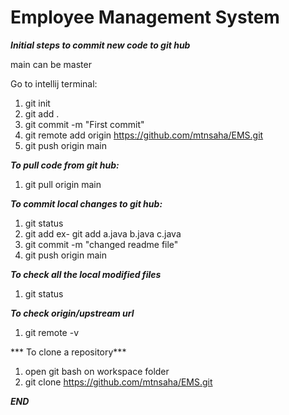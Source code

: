 # Employee Management System

***Initial steps to commit new code to git hub***

main can be master

Go to intellij terminal:

1. git init
2. git add .
3. git commit -m "First commit"
4. git remote add origin https://github.com/mtnsaha/EMS.git
5. git push origin main

***To pull code from git hub:***
1. git pull origin main

***To commit local changes to git hub:***
1. git status
2. git add <all the modified file names you want to add> ex- git add a.java b.java c.java
3. git commit -m "changed readme file"
4. git push origin main

***To check all the local modified files***
1. git status

***To check origin/upstream url***
1. git remote -v

*** To clone a repository***
1. open git bash on workspace folder
2. git clone https://github.com/mtnsaha/EMS.git

***END***
